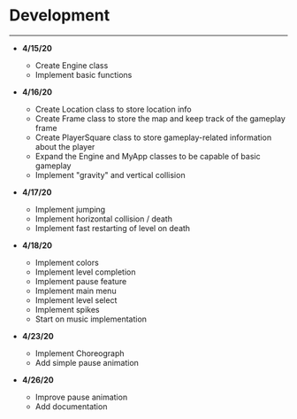 # Development

---

- **4/15/20**
    - Create Engine class
    - Implement basic functions
    
- **4/16/20**
    - Create Location class to store location info  
    - Create Frame class to store the map and keep track of the gameplay frame
    - Create PlayerSquare class to store gameplay-related information about the player
    - Expand the Engine and MyApp classes to be capable of basic gameplay
    - Implement "gravity" and vertical collision
    
- **4/17/20**
    - Implement jumping
    - Implement horizontal collision / death
    - Implement fast restarting of level on death
    
- **4/18/20**
    - Implement colors
    - Implement level completion
    - Implement pause feature
    - Implement main menu
    - Implement level select
    - Implement spikes
    - Start on music implementation
    
- **4/23/20**
    - Implement Choreograph
    - Add simple pause animation

- **4/26/20**
    - Improve pause animation
    - Add documentation
